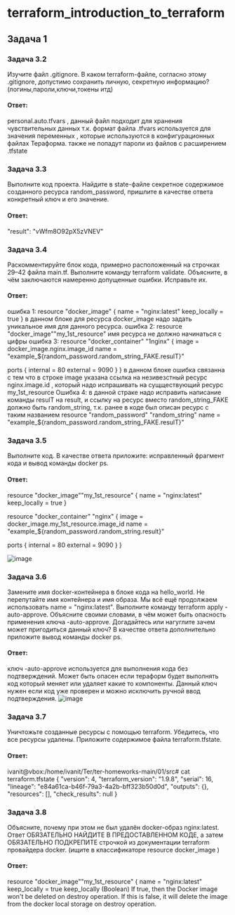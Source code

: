# terraform_introduction_to_terraform
## Задача 1
### Задача 3.2
Изучите файл .gitignore. В каком terraform-файле, согласно этому .gitignore, допустимо сохранить личную, секретную информацию?(логины,пароли,ключи,токены итд)
#### Ответ:
personal.auto.tfvars , данный файл подходит для хранения чувствительных данных т.к. формат файла .tfvars используется для значения переменных , которые используются в конфигурационных файлах Тераформа.
 также не попадут пароли из файлов с расширением .tfstate
### Задача 3.3
Выполните код проекта. Найдите в state-файле секретное содержимое созданного ресурса random_password, пришлите в качестве ответа конкретный ключ и его значение.
#### Ответ:
"result": "vWfm8O92pX5zVNEV"
### Задача 3.4
Раскомментируйте блок кода, примерно расположенный на строчках 29–42 файла main.tf. Выполните команду terraform validate. Объясните, в чём заключаются намеренно допущенные ошибки. Исправьте их.
#### Ответ:
 ошибка 1:
 resource "docker_image" {
  name         = "nginx:latest"
  keep_locally = true
}
в данном блоке для  ресурса docker_image надо задать уникальное имя для данного ресурса.
ошибка 2:
resource "docker_image""my_1st_resource" 
имя ресурса не должно начинаться с цифры
ошибка 3:
resource "docker_container" "1nginx" {
  image = docker_image.nginx.image_id
  name  = "example_${random_password.random_string_FAKE.resulT}"

  ports {
    internal = 80
    external = 9090
  }
}
в данном блоке ошибка связанна с тем что в строке image указана ссылка на незивезстный ресурс nginx.image.id , который надо испрашивать на сущществующий ресурс my_1st_resource
Ошибка 4:
в данной страке надо исправить написание команды resulT на result, и ссылку на  ресурс вместо random_string_FAKE должно быть random_string, т.к. ранее в коде был описан   ресурс  с таким названием resource "random_password" "random_string"
name  = "example_${random_password.random_string_FAKE.resulT}"

### Задача 3.5
Выполните код. В качестве ответа приложите: исправленный фрагмент кода и вывод команды docker ps.
#### Ответ:

resource "docker_image""my_1st_resource" {
  name         = "nginx:latest"
  keep_locally = true
}

resource "docker_container" "nginx" {
  image = docker_image.my_1st_resource.image_id
  name  = "example_${random_password.random_string.result}"

  ports {
    internal = 80
    external = 9090
  }
}


![image](https://github.com/user-attachments/assets/3319c271-35bd-4811-8bb0-e397db4573b9)
### Задача 3.6
Замените имя docker-контейнера в блоке кода на hello_world. Не перепутайте имя контейнера и имя образа. Мы всё ещё продолжаем использовать name = "nginx:latest". Выполните команду terraform apply -auto-approve. Объясните своими словами, в чём может быть опасность применения ключа -auto-approve. Догадайтесь или нагуглите зачем может пригодиться данный ключ? В качестве ответа дополнительно приложите вывод команды docker ps.
#### Ответ:
ключ -auto-approve используется для  выполнения кода без  подтверждений. Может быть опасен если  тераформ будет выполнять код который меняет или удаляет  какие то компоненты. Данный ключ нужен если код уже проверен и   можно исключить ручной ввод подтверждения.
![image](https://github.com/user-attachments/assets/8c33b14e-1e1a-4c4f-a39a-c46102a88105)


### Задача 3.7
Уничтожьте созданные ресурсы с помощью terraform. Убедитесь, что все ресурсы удалены. Приложите содержимое файла terraform.tfstate.
#### Ответ:
ivanit@vbox:/home/ivanit/Ter/ter-homeworks-main/01/src# cat terraform.tfstate
{
  "version": 4,
  "terraform_version": "1.9.8",
  "serial": 16,
  "lineage": "e84a61ca-b46f-79a3-4a2b-bff323b50d0d",
  "outputs": {},
  "resources": [],
  "check_results": null
}

### Задача 3.8
Объясните, почему при этом не был удалён docker-образ nginx:latest. Ответ ОБЯЗАТЕЛЬНО НАЙДИТЕ В ПРЕДОСТАВЛЕННОМ КОДЕ, а затем ОБЯЗАТЕЛЬНО ПОДКРЕПИТЕ строчкой из документации terraform провайдера docker. (ищите в классификаторе resource docker_image )
#### Ответ:
resource "docker_image""my_1st_resource" {
  name         = "nginx:latest"
  keep_locally = true
keep_locally (Boolean) If true, then the Docker image won't be deleted on destroy operation. If this is false, it will delete the image from the docker local storage on destroy operation.
